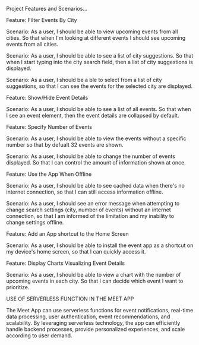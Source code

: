 Project Features and Scenarios…


Feature: Filter Events By City

Scenario: As a user, I should be able to view upcoming events from all cities.
So that when I'm looking at different events I should see upcoming events from all cities.

Scenario: As a user, I should be able to see a list of city suggestions.
So that when I start typing into the city search field, then a list of city suggestions is displayed.

Scenario: As a user, I should be a ble to select from a list of city suggestions,
so that I can see the events for the selected city are displayed.


Feature: Show/Hide Event Details

Scenario: As a user, I should be able to see a list of all events.
So that when I see an event element, then the event details are collapsed by default.


Feature: Specify Number of Events

Scenario: As a user, I should be able to view the events without a specific number
so that by defualt 32 events are shown.

Scenario: As a user, I should be able to change the number of events displayed.
So that I can control the amount of information shown at once.


Feature: Use the App When Offline

Scenario: As a user, I should be able to see cached data when there's no internet connection,
so that I can still access information offline.

Scenario: As a user, I should see an error message when attempting to change search settings (city, number of events) without an internet connection,
so that I am informed of the limitation and my inability to change settings offline.


Feature: Add an App shortcut to the Home Screen

Scenario: As a user, I should be able to install the event app as a shortcut on my device's home screen,
so that I can quickly access it.


Feature: Display Charts Visualizing Event Details

Scenario: As a user, I should be able to view a chart with the number of upcoming events in each city.
So that I can decide which event I want to prioritize.

USE OF SERVERLESS FUNCTION IN THE MEET APP

The Meet App can use serverless functions for event notifications, real-time data processing, user authentication, event recommendations, and scalability. By leveraging serverless technology, the app can efficiently handle backend processes, provide personalized experiences, and scale according to user demand.

